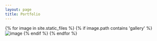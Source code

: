```yaml
---
layout: page
title: Portfolio
---
```


{% for image in site.static_files %}
{% if image.path contains 'gallery' %}
<img src="{{ site.baseurl }}{{ image.path }}" alt="image">
{% endif %}
{% endfor %}